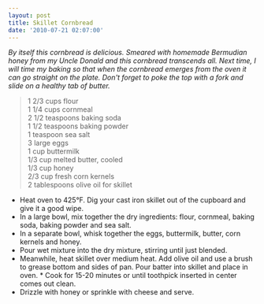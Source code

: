 ```yaml
---
layout: post
title: Skillet Cornbread
date: '2010-07-21 02:07:00'
---
```


*By itself this cornbread is delicious. Smeared with homemade Bermudian honey from my Uncle Donald and this cornbread transcends all. Next time,  I will time my baking so that when the cornbread emerges from the oven it can go straight on the plate. Don't forget to poke the top with a fork and slide on a healthy tab of butter.*

> 1 2/3 cups flour    
> 1 1/4 cups cornmeal     
> 2 1/2 teaspoons baking soda     
> 1 1/2 teaspoons baking powder     
> 1 teaspoon sea salt     
> 3 large eggs     
> 1 cup buttermilk     
> 1/3 cup melted butter, cooled     
> 1/3 cup honey     
> 2/3 cup fresh corn kernels     
> 2 tablespoons olive oil for skillet     

* Heat oven to 425°F. Dig your cast iron skillet out of the cupboard and give it a good wipe. 
* In a large bowl, mix together the dry ingredients: flour, cornmeal, baking soda, baking powder and sea salt.
* In a separate bowl, whisk together the eggs, buttermilk, butter, corn kernels and honey. 
* Pour wet mixture into the dry mixture, stirring until just blended.
* Meanwhile, heat skillet over medium heat. Add olive oil and use a brush to grease bottom and sides of pan. Pour batter into skillet and place in oven. * Cook for 15-20 minutes or until toothpick inserted in center comes out clean.
* Drizzle with honey or sprinkle with cheese and serve.